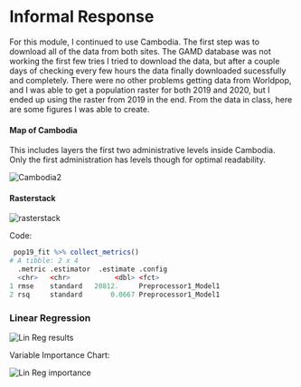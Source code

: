 # Informal Response 

For this module, I continued to use Cambodia. The first step was to download all of the data from both sites. The GAMD database was not working the first few tries I tried to download the data, but after a couple days of checking every few hours the data finally downloaded sucessfully and completely. There were no other problems getting data from Worldpop, and I was able to get a population raster for both 2019 and 2020, but I ended up using the raster from 2019 in the end. From the data in class, here are some figures I was able to create. 

#### Map of Cambodia 
This includes layers the first two administrative levels inside Cambodia. Only the first administration has levels though for optimal readability. 

![Cambodia2](https://user-images.githubusercontent.com/78227378/117348914-cfc47780-ae78-11eb-87c6-9426c9fffc57.png)

#### Rasterstack 
![rasterstack](https://user-images.githubusercontent.com/78227378/117345564-b15c7d00-ae74-11eb-855f-8ad866e33a2d.png)

Code:
``` R
 pop19_fit %>% collect_metrics()
# A tibble: 2 x 4
  .metric .estimator  .estimate .config             
  <chr>   <chr>           <dbl> <fct>               
1 rmse    standard   20812.     Preprocessor1_Model1
2 rsq     standard       0.0667 Preprocessor1_Model1
```

### Linear Regression
![Lin Reg results](https://user-images.githubusercontent.com/78227378/117354296-2c2a9580-ae7f-11eb-87dc-95df14ebcf49.png)

Variable Importance Chart:

![Lin Reg importance](https://user-images.githubusercontent.com/78227378/117354432-4f554500-ae7f-11eb-9b15-f259afbc3310.png)
